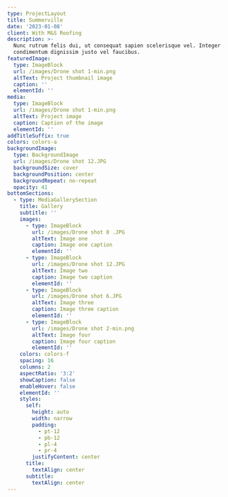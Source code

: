 ```yaml
---
type: ProjectLayout
title: Summerville
date: '2023-01-08'
client: With M&S Roofing
description: >-
  Nunc rutrum felis dui, ut consequat sapien scelerisque vel. Integer
  condimentum dignissim justo vel faucibus.
featuredImage:
  type: ImageBlock
  url: /images/Drone shot 1-min.png
  altText: Project thumbnail image
  caption: ''
  elementId: ''
media:
  type: ImageBlock
  url: /images/Drone shot 1-min.png
  altText: Project image
  caption: Caption of the image
  elementId: ''
addTitleSuffix: true
colors: colors-a
backgroundImage:
  type: BackgroundImage
  url: /images/Drone shot 12.JPG
  backgroundSize: cover
  backgroundPosition: center
  backgroundRepeat: no-repeat
  opacity: 41
bottomSections:
  - type: MediaGallerySection
    title: Gallery
    subtitle: ''
    images:
      - type: ImageBlock
        url: /images/Drone shot 8 .JPG
        altText: Image one
        caption: Image one caption
        elementId: ''
      - type: ImageBlock
        url: /images/Drone shot 12.JPG
        altText: Image two
        caption: Image two caption
        elementId: ''
      - type: ImageBlock
        url: /images/Drone shot 6.JPG
        altText: Image three
        caption: Image three caption
        elementId: ''
      - type: ImageBlock
        url: /images/Drone shot 2-min.png
        altText: Image four
        caption: Image four caption
        elementId: ''
    colors: colors-f
    spacing: 16
    columns: 2
    aspectRatio: '3:2'
    showCaption: false
    enableHover: false
    elementId: ''
    styles:
      self:
        height: auto
        width: narrow
        padding:
          - pt-12
          - pb-12
          - pl-4
          - pr-4
        justifyContent: center
      title:
        textAlign: center
      subtitle:
        textAlign: center
---
```



